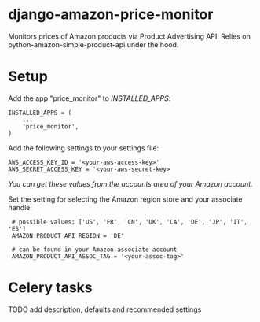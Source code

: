 django-amazon-price-monitor
===========================

Monitors prices of Amazon products via Product Advertising API.
Relies on python-amazon-simple-product-api under the hood.


Setup
=====

Add the app "price_monitor" to *INSTALLED_APPS*:

    INSTALLED_APPS = (
        ...
        'price_monitor',
    )

Add the following settings to your settings file:

    AWS_ACCESS_KEY_ID = '<your-aws-access-key>'
    AWS_SECRET_ACCESS_KEY = '<your-aws-secret-key>

*You can get these values from the accounts area of your Amazon account.*

Set the setting for selecting the Amazon region store and your associate handle:

     # possible values: ['US', 'FR', 'CN', 'UK', 'CA', 'DE', 'JP', 'IT', 'ES']
     AMAZON_PRODUCT_API_REGION = 'DE'

     # can be found in your Amazon associate account
     AMAZON_PRODUCT_API_ASSOC_TAG = '<your-assoc-tag>'

Celery tasks
============

TODO add description, defaults and recommended settings

